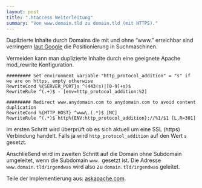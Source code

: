 ```yaml
---
layout: post
title: ".htaccess Weiterleitung"
summary: "Von www.domain.tld zu domain.tld (mit HTTPS)."
---
```


Duplizierte Inhalte durch Domains die mit und ohne “www.” erreichbar sind verringern [laut Google](http://support.google.com/webmasters/bin/answer.py?hl=de&answer=66359) die Positionierung in Suchmaschinen.

Vermeiden kann man duplizierte Inhalte durch eine geeignete Apache mod_rewrite Konfiguration. 

	######### Set environment variable "http_protocol_addition" = "s" if we are on https, empty otherwise
	RewriteCond %{SERVER_PORT}s ^(443(s)|[0-9]+s)$
	RewriteRule ^(.+)$ - [env=http_protocol_addition:%2]

	######### Redirect www.anydomain.com to anydomain.com to avoid content duplication
	RewriteCond %{HTTP_HOST} ^www\.(.*)$ [NC]
	RewriteRule ^(.*)$ http%{ENV:http_protocol_addition}://%1/$1 [L,R=301]

Im ersten Schritt wird überprüft ob es sich aktuell um eine SSL (https) Verbindung handelt. Falls ja wird `http_protocol_addition` auf den Wert `s` gesetzt.

Anschließend wird im zweiten Schritt auf die Domain ohne Subdomain umgeleitet, wenn die Subdomain `www.` gesetzt ist. Die Adresse `www.domain.tld/irgendwas` wird also zu `domain.tld/irgendwas` geleitet.

Teile der Implementierung aus: [askapache.com](askapache.com).